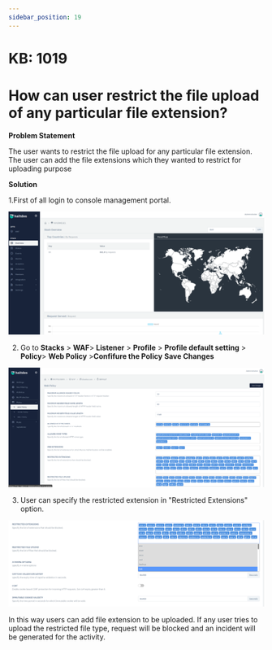 ```yaml
---
sidebar_position: 19
---
```


# KB: 1019

# How can user restrict the file upload of any particular file extension?
**Problem Statement**

The user wants to restrict the file upload for any particular file extension. The user can add the file extensions which they wanted to restrict for uploading purpose

**Solution**

1.First of all login to console management portal.

![kb-1019](/img/waf/v6/kb/proflogin.png)

2. Go to **Stacks** > **WAF**> **Listener** > **Profile** > **Profile default setting** > **Policy**> **Web Policy** >**Confifure the Policy** **Save Changes**

![kb-1019](/img/waf/v6/kb/weeb.png)

3. User can specify the restricted extension in "Restricted Extensions" option.

![kb-1019](/img/waf/v6/kb/weeeb.png)

In this way users can add file extension to be uploaded. If any user tries to upload the restricted file type, request will be blocked and an incident will be generated for the activity.


